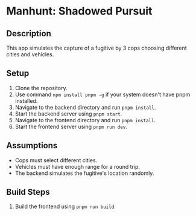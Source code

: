 # Manhunt: Shadowed Pursuit

## Description
This app simulates the capture of a fugitive by 3 cops choosing different cities and vehicles.

## Setup
1. Clone the repository.
2. Use command `npm install pnpm -g` if your system doesn't have pnpm installed.
3. Navigate to the backend directory and run `pnpm install`.
4. Start the backend server using `pnpm start`.
5. Navigate to the frontend directory and run `pnpm install`.
6. Start the frontend server using `pnpm run dev`.

## Assumptions
- Cops must select different cities.
- Vehicles must have enough range for a round trip.
- The backend simulates the fugitive's location randomly.

## Build Steps
1. Build the frontend using `pnpm run build`.

